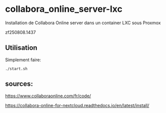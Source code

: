 # collabora_online_server-lxc
Installation de Collabora Online server dans un container LXC sous Proxmox

zf250808.1437


## Utilisation
Simplement faire:
```
./start.sh
```



## sources:

https://www.collaboraonline.com/fr/code/

https://collabora-online-for-nextcloud.readthedocs.io/en/latest/install/
